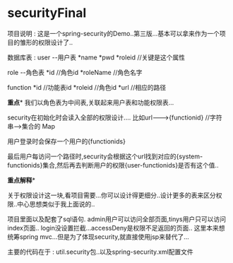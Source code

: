 # securityFinal

项目说明 : 
	这是一个spring-security的Demo..第三版...基本可以拿来作为一个项目的雏形的权限设计了..
	
	
数据库表 :
user --用户表 
		*name
		 *pwd
    	 *roleid  //关键是这个属性
    
role --角色表
	*id  					//角色id
	*roleName		//角色名字

function
	*id			//功能表id
	*roleid		//角色id
	*url			//相应的路径


****重点*****	
我们以角色表为中间表,关联起来用户表和功能权限表...

security在初始化时会读入全部的权限设计....
比如url--->{functionid}  //字符串-->集合的 Map

用户登录时会保存一个用户的{functionids}

最后用户每访问一个路径时,security会根据这个url找到对应的{system-functionids}集合,然后再去判断用户的权限{user-functionids}是否有这个值..

****重点解释*****	


关于权限设计这一块,看项目需要...你可以设计得更细分..设计更多的表来区分权限..中心思想类似于我上面说的..

项目里面以及配套了sql语句.
admin用户可以访问全部页面,tinys用户只可以访问index页面..
login没设置拦截...accessDeny是权限不足返回的页面..
这里本来想统筹spring mvc...但是为了体现security,就直接使用jsp来替代了...

主要的代码在于 :
util.security包..以及spring-security.xml配置文件



